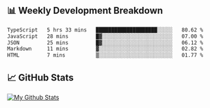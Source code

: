 ## 📊 Weekly Development Breakdown
<!--START_SECTION:waka-->

```txt
TypeScript   5 hrs 33 mins   ████████████████████░░░░░   80.62 %
JavaScript   28 mins         █▓░░░░░░░░░░░░░░░░░░░░░░░   07.00 %
JSON         25 mins         █▓░░░░░░░░░░░░░░░░░░░░░░░   06.12 %
Markdown     11 mins         ▓░░░░░░░░░░░░░░░░░░░░░░░░   02.82 %
HTML         7 mins          ▒░░░░░░░░░░░░░░░░░░░░░░░░   01.77 %
```

<!--END_SECTION:waka-->

## 📈 GitHub Stats
[![My Github Stats](https://github-readme-stats.vercel.app/api?username=triagung128&show_icons=true&hide=contribs,issues&count_private=true&theme=tokyonight)](https://github.com/triagung128)

<!-- [![Top Langs](https://github-readme-stats.vercel.app/api/top-langs/?username=triagung128&layout=compact)](https://github.com/triagung128) -->
